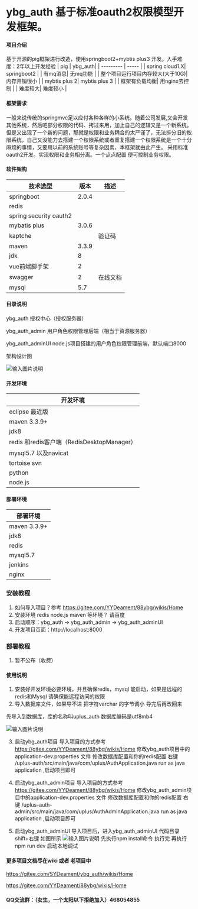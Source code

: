 # ybg_auth 基于标准oauth2权限模型开发框架。

#### 项目介绍

基于开源的pig框架进行改造，使用springboot2+mybtis plus3 开发。入手难度：2年以上开发经验
| pig     | ybg_auth| 
| ---------   | ----- | 
| spring cloud1.X|  springboot2 | 
| 有mq消息|  无mq功能 |
 | 整个项目运行项目内存较大(大于10G)|  内存开销很小 |
 | mybtis plus 2|  mybtis plus 3 |
 | 框架有负载均衡|  用nginx去控制 |
| 难度较大|  难度较小 |

#### 框架需求
一般来说传统的springmvc足以应付各种各样的小系统。随着公司发展,又会开发其他系统，然后吧部分权限的代码、拷过来用，加上自己的逻辑又是一个新系统。但是又出现了一个新的问题，那就是权限和业务耦合的太严谨了，无法拆分旧的权限系统，自己又没能力去搭建一个权限系统或者重复搭建一个权限系统是一个十分麻烦的事情，又要用以前的系统账号等复杂因素，本框架就由此产生。
采用标准oauth2开发。实现权限和业务相分离。一个点点配置 便可控制业务权限。





#### 软件架构

| 技术选型      | 版本 |  描述 |
| ---------   | ----- | ----- |
| springboot   |2.0.4  | |
| redis|  | |
| spring security oauth2|  | |
| mybatis plus| 3.0.6 | |
| kaptche|   | 验证码|
| maven      |  3.3.9 | |
| jdk       |  8 | |
| vue前端脚手架 |  2 | |
| swagger |  2 | 在线文档 |
| mysql|  5.7 |  |

#### 目录说明
ybg_auth 授权中心（授权服务器）

ybg_auth_admin 用户角色权限管理后端（相当于资源服务器）

ybg_auth_adminUI node.js项目搭建的用户角色权限管理前端，默认端口8000


架构设计图


![输入图片说明](https://images.gitee.com/uploads/images/2018/1006/212322_937ce663_880593.png "Untitled Diagram.png")

#### 开发环境
|开发环境|
|--------|
| eclipse 最近版|
| maven 3.3.9+|
| jdk8|
| redis 和redis客户端（RedisDesktopManager）|
| mysql5.7 以及navicat |
| tortoise svn|
| python|
| node.js|


#### 部署环境
|部署环境|
|--------|
|maven 3.3.9+|
| jdk8|
| redis |
|mysql5.7 |
| jenkins|
| nginx|






### 安装教程

1. 如何导入项目？参考 https://gitee.com/YYDeament/88ybg/wikis/Home
2. 安装环境 redis node.js maven 等环境？ 请百度
3. 启动顺序：ybg_auth ->  ybg_auth_admin  -> ybg_auth_adminUI 
4. 开发项目页面：http://localhost:8000 

### 部署教程
1. 暂不公布（收费）


#### 使用说明
1. 安装好开发环境必要环境，并且确保redis，mysql 能启动，如果是远程的redis和Mysql 请确保能远程访问的权限
2. 导入数据库文件，如果导不进 把字符varchar 的字节调小 导完后再改回来

先导入到数据库，库的名称叫uplus_auth 数据库编码是utf8mb4

![输入图片说明](https://images.gitee.com/uploads/images/2018/1007/091517_aec68b78_880593.png "屏幕截图.png")

3. 启动ybg_auth项目
    导入项目的方式参考 https://gitee.com/YYDeament/88ybg/wikis/Home
    修改ybg_auth项目中的application-dev.properties 文件 修改数据库配置和你的redis配置
    右键   /uplus-auth/src/main/java/com/uplus/AuthApplication.java    run as java application ,启动项目即可

4. 启动ybg_auth_admin项目
    导入项目的方式参考 https://gitee.com/YYDeament/88ybg/wikis/Home
    修改ybg_auth_admin项目中的application-dev.properties 文件 修改数据库配置和你的redis配置
    右键  /uplus-auth-admin/src/main/java/com/uplus/AuthAdminApplication.java    run as java application ,启动项目即可

5. 启动ybg_auth_adminUI 
    导入项目后，进入ybg_auth_adminUI 代码目录
    shift+右键 如图所示 
![输入图片说明](https://images.gitee.com/uploads/images/2018/1007/094404_4aceac98_880593.png "屏幕截图.png")
    先执行npm install命令
    执行完 再执行npm run dev 启动本地调试

#### 更多项目文档尽在wiki 或者 老项目中

https://gitee.com/SYDeament/ybg_auth/wikis/Home

https://gitee.com/YYDeament/88ybg/wikis/Home


#### QQ交流群：（女生，一个太阳以下拒绝加入）468054855

